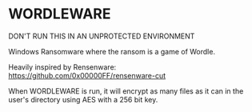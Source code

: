 # WORDLEWARE
DON'T RUN THIS IN AN UNPROTECTED ENVIRONMENT

Windows Ransomware where the ransom is a game of Wordle.

Heavily inspired by Rensenware: https://github.com/0x00000FF/rensenware-cut

When WORDLEWARE is run, it will encrypt as many files as it can in the user's directory using AES with a 256 bit key.



